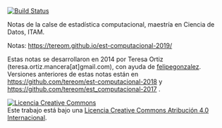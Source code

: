 [![Build Status](https://travis-ci.org/tereom/est-computacional-2019.svg?branch=master)](https://travis-ci.org/tereom/est-computacional-2019)

Notas de la calse de estadística computacional, maestría en Ciencia de Datos, ITAM.

Notas: https://tereom.github.io/est-computacional-2019/

Estas notas se desarrollaron en 2014 por Teresa Ortiz (teresa.ortiz.mancera[at]gmail.com), con ayuda de [felipegonzalez](https://github.com/felipegonzalez). Versiones anteriores de estas notas están en https://github.com/tereom/est-computacional-2018 y https://github.com/tereom/est_computacional-2017 .

<a rel="license" href="http://creativecommons.org/licenses/by/4.0/"><img alt="Licencia Creative Commons" style="border-width:0" src="https://i.creativecommons.org/l/by/4.0/88x31.png" /></a><br />Este trabajo está bajo una <a rel="license" href="http://creativecommons.org/licenses/by/4.0/">Licencia Creative Commons Atribución 4.0 Internacional</a>.
